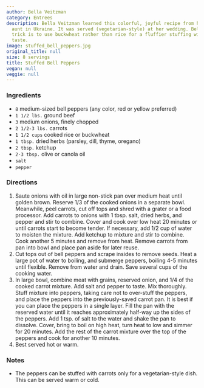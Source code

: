 ```yaml
---
author: Bella Veitzman
category: Entrees
description: Bella Veitzman learned this colorful, joyful recipe from her mom and
  aunt in Ukraine. It was served (vegetarian-style) at her wedding. Bella's special
  trick is to use buckwheat rather than rice for a fluffier stuffing with a wonderful
  taste.
image: stuffed_bell_peppers.jpg
original_title: null
size: 8 servings
title: Stuffed Bell Peppers
vegan: null
veggie: null
---
```

### Ingredients

* `8` medium-sized bell peppers (any color, red or yellow preferred)
* `1 1/2 lbs.` ground beef
* `3` medium onions, finely chopped
* `2 1/2-3 lbs.` carrots
* `1 1/2 cups` cooked rice or buckwheat
* `1 tbsp.` dried herbs (parsley, dill, thyme, oregano)
* `2 tbsp.` ketchup
* `2-3 tbsp.` olive or canola oil
* `salt`
* `pepper`

### Directions

1. Saute onions with oil in large non-stick pan over medium heat until golden brown. Reserve 1/3 of the cooked onions in a separate bowl. Meanwhile, peel carrots, cut off tops and shred with a grater or a food processor. Add carrots to onions with 1 tbsp. salt, dried herbs, and pepper and stir to combine. Cover and cook over low heat 20 minutes or until carrots start to become tender. If necessary, add 1/2 cup of water to moisten the mixture. Add ketchup to mixture and stir to combine. Cook another 5 minutes and remove from heat. Remove carrots from pan into bowl and place pan aside for later reuse.
2. Cut tops out of bell peppers and scrape insides to remove seeds. Heat a large pot of water to boiling, and submerge peppers, boiling 4-5 minutes until flexible. Remove from water and drain. Save several cups of the cooking water.
3. In large bowl, combine meat with grains, reserved onion, and 1/4 of the cooked carrot mixture. Add salt and pepper to taste. Mix thoroughly. Stuff mixture into peppers, taking care not to over-stuff the peppers, and place the peppers into the previously-saved carrot pan. It is best if you can place the peppers in a single layer. Fill the pan with the reserved water until it reaches approximately half-way up the sides of the peppers. Add 1 tsp. of salt to the water and shake the pan to dissolve. Cover, bring to boil on high heat, turn heat to low and simmer for 20 minutes. Add the rest of the carrot mixture over the top of the peppers and cook for another 10 minutes.
4. Best served hot or warm.

### Notes

- The peppers can be stuffed with carrots only for a vegetarian-style dish. This can be served warm or cold.